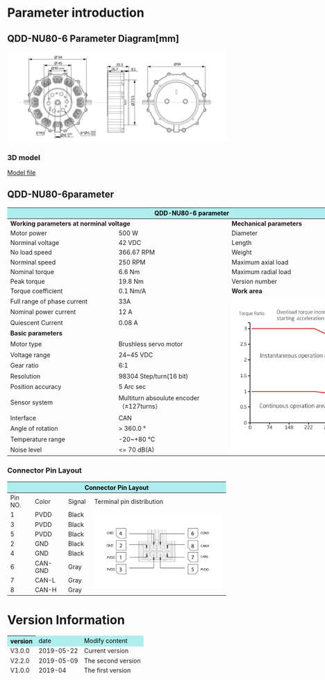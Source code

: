 # Parameter introduction 
## QDD-NU80-6 Parameter Diagram[mm]
![QDD-NU80-6]( ../img/Qdd_NU80_6sanshitu_v3_0.png ) 
### 3D model 
[Model file ]( ../img/QDD-NU80-6_v3_0.step.zip )


## QDD-NU80-6parameter
<table style="width:850px"><thead><tr><th colspan="4" style="background: PaleTurquoise; color: black;">QDD-NU80-6 parameter</th></tr></thead><tbody><tr><td colspan="2" width=60%><b>Working parameters at norminal voltage</b></td><td colspan="2" width=40%><b>Mechanical parameters</b></td></tr><tr><td>Motor power</td><td>500 W</td><td>Diameter</td><td>94mm</td></tr><tr><td>Norminal voltage</td><td>42 VDC</td><td>Length</td><td>35.3mm</td></tr><tr><td>No load speed</td><td>366.67 RPM</td><td>Weight</td><td> g</td></tr><tr><td>Norminal speed</td><td>250 RPM</td><td>Maximum axial load</td><td>  N</td></tr><tr><td>Nominal torque</td><td>6.6 Nm</td><td>Maximum radial load</td><td>  N</td></tr><tr><td>Peak torque</td><td>19.8 Nm</td><td>Version number</td><td>v3.0</td></tr><tr><td>Torque coefficient</td><td>0.1 Nm/A</td><td colspan="2"><b>Work area</b></td></tr><tr><td>Full range of phase current</td><td>33A</td><td colspan="2" rowspan="15"><img src="../img/QDD-NU80-6quxian_v3_0.png" style="width:300px"></td></tr><tr><td>Nominal power current</td><td>12 A</td></tr><tr><td>Quiescent Current</td><td>0.08 A</td></tr><tr><td colspan="2"><b>Basic parameters</b></td></tr><tr><td>Motor type</td><td>Brushless servo motor</td></tr><tr><td>Voltage range</td><td>24~45 VDC</td></tr><tr><td>Gear ratio</td><td>6:1</td></tr><tr><td>Resolution</td><td>98304 Step/turn(16 bit) </td></tr><tr><td>Position accuracy</td><td>5 Arc sec</td></tr><tr><td>Sensor system</td><td>Multiturn absoulute encoder</br>（±127turns）</td></tr><tr><td>Interface</td><td>CAN</td></tr><tr><td>Angle of rotation</td><td>> 360.0 °</td></tr><tr><td>Temperature range</td><td>-20~+80 °C</td></tr><tr><td>Noise level</td><td><= 70 dB(A)</td></tr></tbody></table>


### Connector Pin Layout
<table class="tableizer-table">
<thead><tr class="tableizer-firstrow"><th colspan="4" style="background: PaleTurquoise; color: black;width:800px">Connector Pin Layout</th></tr></thead><tbody><tr><td>Pin NO.</td><td>Color</td><td>Signal</td><td>Terminal pin distribution</td></tr><tr><td>1</td><td>PVDD</td><td>Black</td><td rowspan="9"><img src="../img/配线2-2.png" style="width:450px"></td></tr><tr><td>3</td><td>PVDD</td><td>Black</td></tr><tr><td>5</td><td>PVDD</td><td>Black</td></tr><tr><td>2</td><td>GND</td><td>Black</td></tr><tr><td>4</td><td>GND</td><td>Black</td></tr><tr><td>6</td><td>CAN-GND</td><td>Gray</td></tr><tr><td>7</td><td>CAN-L</td><td>Gray</td></tr><tr><td>8</td><td>CAN-H</td><td>Gray</td></tr></tbody></table>


# Version Information
<table class="tableizer-table"><thead><tr class="tableizer-firstrow" style="background: PaleTurquoise; color: black;width:500px"><th >version</td><td>date</td><td>Modify content</th></tr><tr><td>V3.0.0</td><td>2019-05-22</td><td>Current version</th></tr><tr><td>V2.2.0</td><td>2019-05-09</td><td>The second version</td></tr>
 <tr><td>V1.0.0</td><td>2019-04</td><td>The first version</td></tr>
</tbody></table>
